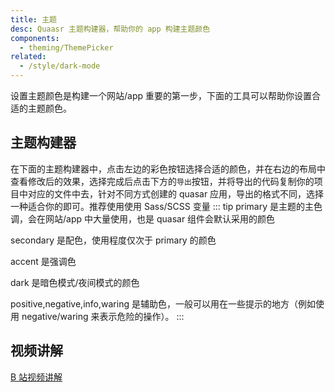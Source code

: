 ```yaml
---
title: 主题
desc: Quaasr 主题构建器，帮助你的 app 构建主题颜色
components:
  - theming/ThemePicker
related:
  - /style/dark-mode
---
```


设置主题颜色是构建一个网站/app 重要的第一步，下面的工具可以帮助你设置合适的主题颜色。

## 主题构建器

在下面的主题构建器中，点击左边的彩色按钮选择合适的颜色，并在右边的布局中查看修改后的效果，选择完成后点击下方的`导出`按钮，并将导出的代码复制你的项目中对应的文件中去，针对不同方式创建的 quasar 应用，导出的格式不同，选择一种适合你的即可。推荐使用使用 Sass/SCSS 变量
::: tip
  primary 是主题的主色调，会在网站/app 中大量使用，也是 quasar 组件会默认采用的颜色

  secondary 是配色，使用程度仅次于 primary 的颜色

  accent 是强调色

  dark 是暗色模式/夜间模式的颜色

  positive,negative,info,waring 是辅助色，一般可以用在一些提示的地方（例如使用 negative/waring 来表示危险的操作）。
:::
<theme-picker class="q-py-lg" />

## 视频讲解
[B 站视频讲解](https://www.bilibili.com/video/BV1pA4y197Zc?p=11)
